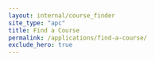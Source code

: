 ```yaml
---
layout: internal/course_finder
site_type: "apc"
title: Find a Course
permalink: /applications/find-a-course/
exclude_hero: true
---
```


<!--- This child document initializes the page in Jekyll. -->